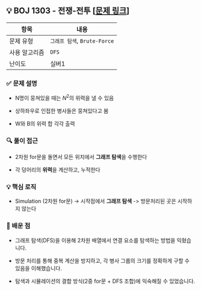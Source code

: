 ## 💡 BOJ 1303 - 전쟁-전투 [[문제 링크](https://www.acmicpc.net/problem/1303)]

| 항목 | 내용 |
|------|------|
| 문제 유형 | `그래프 탐색`, `Brute-Force` |
| 사용 알고리즘 | `DFS` |
| 난이도 | 실버1 |

### ✅ 문제 설명
- N명이 뭉쳐있을 때는 $N^2$의 위력을 낼 수 있음

- 상하좌우로 인접한 병사들은 뭉쳐있다고 봄

- W와 B의 위력 합 각각 출력

### 🔍 풀이 접근
- 2차원 for문을 돌면서 모든 위치에서 **그래프 탐색**을 수행한다

- 각 덩어리의 **위력**을 계산하고, 누적한다

### 💡 핵심 로직
- Simulation (2차원 for문) -> 시작점에서 **그래프 탐색** -> 방문처리된 곳은 시작하지 않는다

### 📌 배운 점
- 그래프 탐색(DFS)을 이용해 2차원 배열에서 연결 요소를 탐색하는 방법을 익혔습니다.

- 방문 처리를 통해 중복 계산을 방지하고, 각 병사 그룹의 크기를 정확하게 구할 수 있음을 이해했습니다.

- 탐색과 시뮬레이션의 결합 방식(2중 for문 + DFS 조합)에 익숙해질 수 있었습니다.